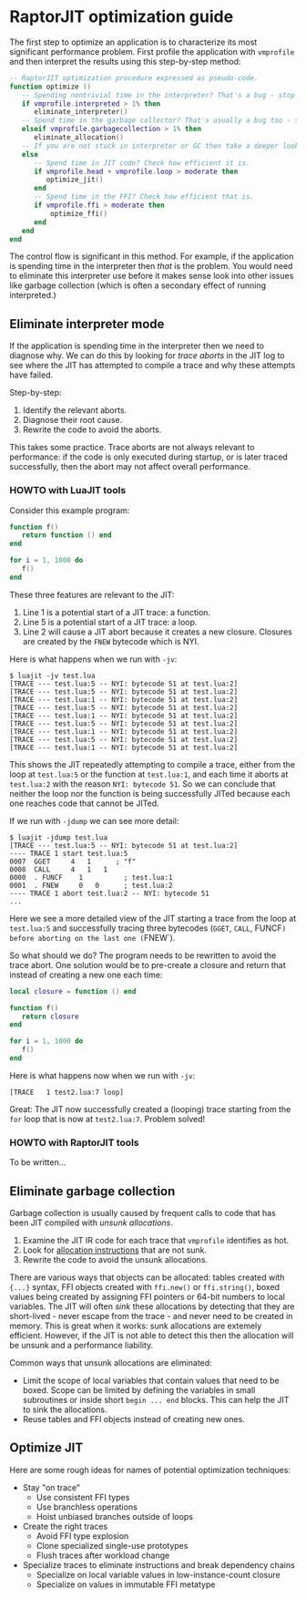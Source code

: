 # RaptorJIT optimization guide

The first step to optimize an application is to characterize its most
significant performance problem. First profile the application with
`vmprofile` and then interpret the results using this step-by-step
method:

```lua
-- RaptorJIT optimization procedure expressed as pseudo-code.
function optimize ()
   -- Spending nontrivial time in the interpreter? That's a bug - stop it!
   if vmprofile.interpreted > 1% then
      eliminate_interpreter()
   -- Spend time in the garbage collector? That's usually a bug too - stop it!
   elseif vmprofile.garbagecollection > 1% then
      eliminate_allocation()
   -- If you are not stuck in interpreter or GC then take a deeper look...
   else
      -- Spend time in JIT code? Check how efficient it is.
      if vmprofile.head + vmprofile.loop > moderate then 
         optimize_jit()
      end
      -- Spend time in the FFI? Check how efficient that is.
      if vmprofile.ffi > moderate then
          optimize_ffi()
      end
   end
end
```

The control flow is significant in this method. For example, if the
application is spending time in the interpreter then _that_ is the
problem. You would need to eliminate this interpreter use before it
makes sense look into other issues like garbage collection (which is
often a secondary effect of running interpreted.)

## Eliminate interpreter mode

If the application is spending time in the interpreter then we need to diagnose why. We can do this by looking for _trace aborts_ in the JIT log to see where the JIT has attempted to compile a trace and why these attempts have failed.

Step-by-step:

1. Identify the relevant aborts.
2. Diagnose their root cause.
3. Rewrite the code to avoid the aborts.

This takes some practice. Trace aborts are not always relevant to performance: if the code is only executed during startup, or is later traced successfully, then the abort may not affect overall performance.

### HOWTO with LuaJIT tools

Consider this example program:

```lua
function f()
   return function () end
end

for i = 1, 1000 do
   f()
end
```

These three features are relevant to the JIT:

1. Line 1 is a potential start of a JIT trace: a function.
2. Line 5 is a potential start of a JIT trace: a loop.
3. Line 2 will cause a JIT abort because it creates a new closure. Closures are created by the `FNEW` bytecode which is NYI.

Here is what happens when we run with `-jv`:

```
$ luajit -jv test.lua
[TRACE --- test.lua:5 -- NYI: bytecode 51 at test.lua:2]
[TRACE --- test.lua:5 -- NYI: bytecode 51 at test.lua:2]
[TRACE --- test.lua:1 -- NYI: bytecode 51 at test.lua:2]
[TRACE --- test.lua:5 -- NYI: bytecode 51 at test.lua:2]
[TRACE --- test.lua:1 -- NYI: bytecode 51 at test.lua:2]
[TRACE --- test.lua:5 -- NYI: bytecode 51 at test.lua:2]
[TRACE --- test.lua:1 -- NYI: bytecode 51 at test.lua:2]
[TRACE --- test.lua:5 -- NYI: bytecode 51 at test.lua:2]
[TRACE --- test.lua:1 -- NYI: bytecode 51 at test.lua:2]
```

This shows the JIT repeatedly attempting to compile a trace, either
from the loop at `test.lua:5` or the function at `test.lua:1`, and
each time it aborts at `test.lua:2` with the reason `NYI: bytecode
51`. So we can conclude that neither the loop nor the function is
being successfully JITed because each one reaches code that cannot be
JITed.

If we run with `-jdump` we can see more detail:

```
$ luajit -jdump test.lua
[TRACE --- test.lua:5 -- NYI: bytecode 51 at test.lua:2]
---- TRACE 1 start test.lua:5
0007  GGET     4   1      ; "f"
0008  CALL     4   1   1
0000  . FUNCF    1          ; test.lua:1
0001  . FNEW     0   0      ; test.lua:2
---- TRACE 1 abort test.lua:2 -- NYI: bytecode 51
...
```

Here we see a more detailed view of the JIT starting a trace from the loop at `test.lua:5` and successfully tracing three bytecodes (`GGET`, `CALL`, FUNCF`) before aborting on the last one (`FNEW`).

So what should we do? The program needs to be rewritten to avoid the trace abort. One solution would be to pre-create a closure and return that instead of creating a new one each time:

```lua
local closure = function () end

function f()
   return closure
end

for i = 1, 1000 do
   f()
end
```

Here is what happens now when we run with `-jv`:

```
[TRACE   1 test2.lua:7 loop]
```

Great: The JIT now successfully created a (looping) trace starting
from the `for` loop that is now at `test2.lua:7`. Problem solved!

### HOWTO with RaptorJIT tools

To be written...

## Eliminate garbage collection

Garbage collection is usually caused by frequent calls to code that has been JIT compiled with _unsunk allocations_. 

1. Examine the JIT IR code for each trace that `vmprofile` identifies as hot.
2. Look for [allocation instructions](http://wiki.luajit.org/SSA-IR-2.0#allocations) that are not sunk.
3. Rewrite the code to avoid the unsunk allocations.

There are various ways that objects can be allocated: tables created
with `{...}` syntax, FFI objects created with `ffi.new()` or
`ffi.string()`, boxed values being created by assigning FFI pointers
or 64-bit numbers to local variables. The JIT will often _sink_ these
allocations by detecting that they are short-lived - never escape from
the trace - and never need to be created in memory. This is great when
it works: sunk allocations are extemely efficient. However, if the JIT
is not able to detect this then the allocation will be unsunk and a
performance liability.

Common ways that unsunk allocations are eliminated:

- Limit the scope of local variables that contain values that need to be boxed. Scope can be limited by defining the variables in small subroutines or inside short `begin ... end` blocks. This can help the JIT to sink the allocations.
- Reuse tables and FFI objects instead of creating new ones.

## Optimize JIT 

Here are some rough ideas for names of potential optimization techniques:

- Stay "on trace"
  - Use consistent FFI types
  - Use branchless operations
  - Hoist unbiased branches outside of loops
- Create the right traces
  - Avoid FFI type explosion
  - Clone specialized single-use prototypes
  - Flush traces after workload change
- Specialize traces to eliminate instructions and break dependency chains
  - Specialize on local variable values in low-instance-count closure
  - Specialize on values in immutable FFI metatype

